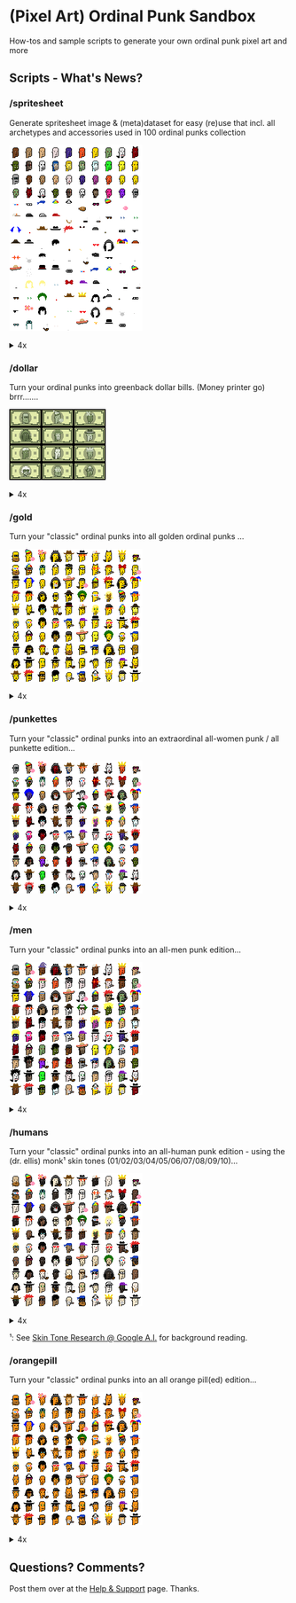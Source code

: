 # (Pixel Art) Ordinal Punk Sandbox


How-tos and sample scripts to generate your own ordinal punk pixel art and more



## Scripts - What's News?

### /spritesheet

Generate spritesheet image & (meta)dataset for easy (re)use
that incl. all archetypes and accessories
used in 100 ordinal punks collection

![](spritesheet/i/spritesheet.png)

<details>
<summary markdown="1">4x</summary>

![](spritesheet/i/spritesheet@4x.png)

</details>




### /dollar

Turn your ordinal punks into greenback dollar bills. (Money printer go)  brrr.......

![](dollar/i/dollars.png)

<details>
<summary markdown="1">4x</summary>

![](dollar/i/dollars@4x.png)

</details>



### /gold

Turn your "classic" ordinal punks into all golden ordinal punks ...


![](gold/i/golden.png)


<details>
<summary markdown="1">4x</summary>

![](gold/i/golden@4x.png)

</details>



### /punkettes

Turn your "classic" ordinal punks into an extraordinal all-women punk / all punkette edition...

![](punkettes/i/punkettes.png)

<details>
<summary markdown="1">4x</summary>

![](punkettes/i/punkettes@4x.png)

</details>



### /men

Turn your "classic" ordinal punks into an all-men punk edition...

![](men/i/men.png)

<details>
<summary markdown="1">4x</summary>

![](men/i/men@4x.png)

</details>



### /humans

Turn your "classic" ordinal punks into an all-human punk edition -
using the (dr. ellis) monk¹ skin tones (01/02/03/04/05/06/07/08/09/10)...

![](humans/i/humans.png)

<details>
<summary markdown="1">4x</summary>

![](humans/i/humans@4x.png)

</details>


¹: See [Skin Tone Research @ Google A.I.](https://skintone.google/) for background reading.



### /orangepill

Turn your "classic" ordinal punks into an all orange pill(ed) edition...

![](orangepill/i/orangepilled.png)

<details>
<summary markdown="1">4x</summary>

![](orangepill/i/orangepilled@4x.png)

</details>





## Questions? Comments?

Post them over at the [Help & Support](https://github.com/geraldb/help) page. Thanks.



